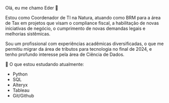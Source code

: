 Olá, eu me chamo Eder 👋

Estou como Coordenador de TI na Natura, atuando como BRM para a área de Tax em projetos que visam o compliance fiscal, a habilitação de novas iniciativas de negócio, o cumprimento de novas demandas legais e melhorias sistêmicas.

Sou um profissional com experiências acadêmicas diversificadas, o que me permitiu migrar da área de tributos para tecnologia no final de 2024, e tenho profundo interesse pela área de Ciência de Dados.

📖 O que estou estudando atualmente:  
- Python
- SQL
- Alteryx
- Tableau
- Git/Github

<!---
ederdepaula/ederdepaula is a ✨ special ✨ repository because its `README.md` (this file) appears on your GitHub profile.
You can click the Preview link to take a look at your changes.
--->
